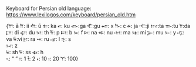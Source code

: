 Keyboard for Persian old language: https://www.lexilogos.com/keyboard/persian_old.htm


{𐎠: ā 
𐎡: ii 
𐎢: ū 
𐎣: ka 
𐎤: ku 
𐎥:ga 
𐎦:gu 
𐎧: x 
𐎨: c 
𐎩: ja 
𐎪:ji 
𐎫:ta 
𐎬:tu 
𐎭:da 
𐎮: di 
𐎯: du 
𐎰: th 
𐎱: p 
𐎲: b 
𐎳: f 
𐎴: na 
𐎵: nu 
𐎶: ma
𐎷: mi 
𐎸: mu
𐎹: y 
𐎺: va 
𐎻:vi 
𐎼: ra 
𐎽: ru 
𐎾: l 
𐎿: s  
𐏀: z  
𐏁: sh 
𐏂: ss
𐏃: h  
𐏐: “ ”
𐏑: 1
𐏒: 2
𐏓: 10
𐏔: 20
𐏕: 100}
